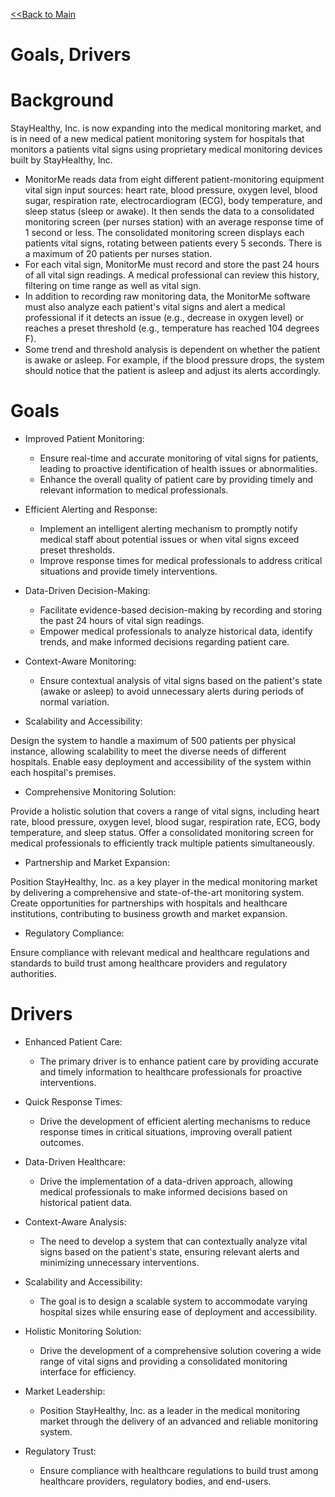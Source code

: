 [<<Back to Main ](/README.md)

# Goals, Drivers

# Background

StayHealthy, Inc. is now expanding into the medical monitoring market, and is in need of a new medical patient monitoring system for hospitals that monitors a patients vital signs using proprietary medical monitoring devices built by StayHealthy, Inc.
 
- MonitorMe reads data from eight different patient-monitoring equipment vital sign input sources: heart rate, blood pressure, oxygen level, blood sugar, respiration rate, electrocardiogram (ECG), body temperature, and sleep status (sleep or awake). It then sends the data to a consolidated monitoring screen (per nurses station) with an average response time of 1 second or less. The consolidated monitoring screen displays each patients vital signs, rotating between patients every 5 seconds. There is a maximum of 20 patients per nurses station.
- For each vital sign, MonitorMe must record and store the past 24 hours of all vital sign readings. A medical professional can review this history, filtering on time range as well as vital sign.
- In addition to recording raw monitoring data, the MonitorMe software must also analyze each patient's vital signs and alert a medical professional if it detects an issue (e.g., decrease in oxygen level) or reaches a preset threshold (e.g., temperature has reached 104 degrees F).
- Some trend and threshold analysis is dependent on whether the patient is awake or asleep. For example, if the blood pressure drops, the system should notice that the patient is asleep and adjust its alerts accordingly.

# Goals

- Improved Patient Monitoring:

    - Ensure real-time and accurate monitoring of vital signs for patients, leading to proactive identification of health issues or abnormalities.
    - Enhance the overall quality of patient care by providing timely and relevant information to medical professionals.

-   Efficient Alerting and Response:

    -   Implement an intelligent alerting mechanism to promptly notify medical staff about potential issues or when vital signs exceed preset thresholds.
    -   Improve response times for medical professionals to address critical situations and provide timely interventions.

-   Data-Driven Decision-Making:

    -   Facilitate evidence-based decision-making by recording and storing the past 24 hours of vital sign readings.
    -   Empower medical professionals to analyze historical data, identify trends, and make informed decisions regarding patient care.

-   Context-Aware Monitoring:

    -   Ensure contextual analysis of vital signs based on the patient's state (awake or asleep) to avoid unnecessary alerts during periods of normal variation.

-   Scalability and Accessibility:

Design the system to handle a maximum of 500 patients per physical instance, allowing scalability to meet the diverse needs of different hospitals.
Enable easy deployment and accessibility of the system within each hospital's premises.

-   Comprehensive Monitoring Solution:

Provide a holistic solution that covers a range of vital signs, including heart rate, blood pressure, oxygen level, blood sugar, respiration rate, ECG, body temperature, and sleep status.
Offer a consolidated monitoring screen for medical professionals to efficiently track multiple patients simultaneously.

-   Partnership and Market Expansion:

Position StayHealthy, Inc. as a key player in the medical monitoring market by delivering a comprehensive and state-of-the-art monitoring system.
Create opportunities for partnerships with hospitals and healthcare institutions, contributing to business growth and market expansion.

-   Regulatory Compliance:

Ensure compliance with relevant medical and healthcare regulations and standards to build trust among healthcare providers and regulatory authorities.

# Drivers

-   Enhanced Patient Care:

    -   The primary driver is to enhance patient care by providing accurate and timely information to healthcare professionals for proactive interventions.

-   Quick Response Times:

    -   Drive the development of efficient alerting mechanisms to reduce response times in critical situations, improving overall patient outcomes.

-   Data-Driven Healthcare:

    -   Drive the implementation of a data-driven approach, allowing medical professionals to make informed decisions based on historical patient data.

-   Context-Aware Analysis:

    -   The need to develop a system that can contextually analyze vital signs based on the patient's state, ensuring relevant alerts and minimizing unnecessary interventions.

-   Scalability and Accessibility:

    -   The goal is to design a scalable system to accommodate varying hospital sizes while ensuring ease of deployment and accessibility.

-   Holistic Monitoring Solution:

    -   Drive the development of a comprehensive solution covering a wide range of vital signs and providing a consolidated monitoring interface for efficiency.

-   Market Leadership:

    -   Position StayHealthy, Inc. as a leader in the medical monitoring market through the delivery of an advanced and reliable monitoring system.

-   Regulatory Trust:

    -   Ensure compliance with healthcare regulations to build trust among healthcare providers, regulatory bodies, and end-users.
